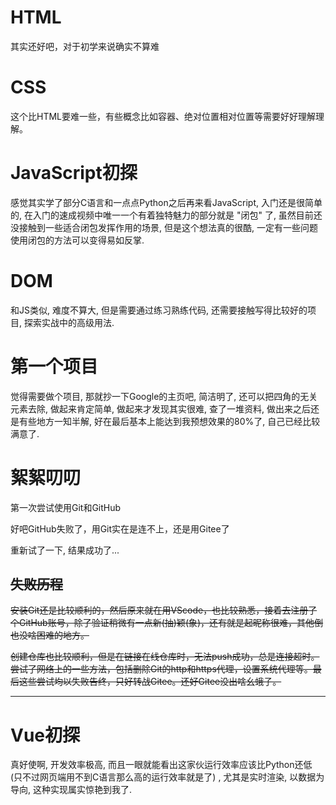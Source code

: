 # HTML

其实还好吧，对于初学来说确实不算难

# CSS

这个比HTML要难一些，有些概念比如容器、绝对位置相对位置等需要好好理解理解。

# JavaScript初探

感觉其实学了部分C语言和一点点Python之后再来看JavaScript, 入门还是很简单的, 在入门的速成视频中唯一一个有着独特魅力的部分就是 "闭包" 了, 虽然目前还没接触到一些适合闭包发挥作用的场景, 但是这个想法真的很酷, 一定有一些问题使用闭包的方法可以变得易如反掌.

# DOM

和JS类似, 难度不算大, 但是需要通过练习熟练代码, 还需要接触写得比较好的项目, 探索实战中的高级用法.

# 第一个项目

觉得需要做个项目, 那就抄一下Google的主页吧, 简洁明了, 还可以把四角的无关元素去除, 做起来肯定简单, 做起来才发现其实很难, 查了一堆资料, 做出来之后还是有些地方一知半解, 好在最后基本上能达到我预想效果的80%了, 自己已经比较满意了.

# 絮絮叨叨

第一次尝试使用Git和GitHub  

好吧GitHub失败了，用Git实在是连不上，还是用Gitee了 

重新试了一下, 结果成功了... 

## ~~失败历程~~

~~安装Git还是比较顺利的，然后原来就在用VScode，也比较熟悉，接着去注册了个GitHub账号，除了验证稍微有一点新(抽)颖(象)，还有就是起昵称很难，其他倒也没啥困难的地方。~~  

~~创建仓库也比较顺利，但是在链接在线仓库时，无法push成功，总是连接超时。尝试了网络上的一些方法，包括删除Git的http和https代理，设置系统代理等。最后这些尝试均以失败告终，只好转战Gitee。还好Gitee没出啥幺蛾子。~~  

---

# Vue初探

真好使啊, 开发效率极高, 而且一眼就能看出这家伙运行效率应该比Python还低 (只不过网页端用不到C语言那么高的运行效率就是了) , 尤其是实时渲染, 以数据为导向, 这种实现属实惊艳到我了. 
